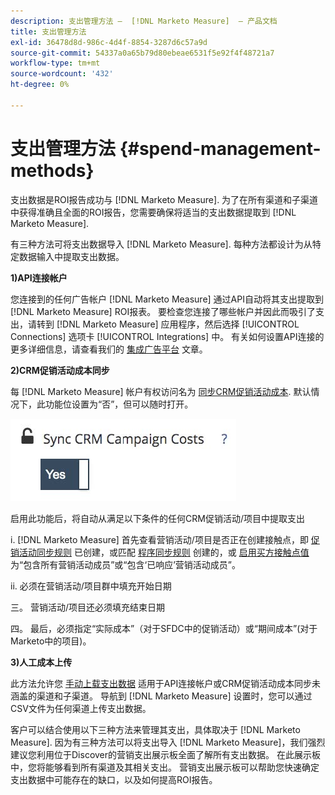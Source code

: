 ```yaml
---
description: 支出管理方法 —  [!DNL Marketo Measure]  — 产品文档
title: 支出管理方法
exl-id: 36478d8d-986c-4d4f-8854-3287d6c57a9d
source-git-commit: 54337a0a65b79d80ebeae6531f5e92f4f48721a7
workflow-type: tm+mt
source-wordcount: '432'
ht-degree: 0%

---
```


# 支出管理方法 {#spend-management-methods}

支出数据是ROI报告成功与 [!DNL Marketo Measure]. 为了在所有渠道和子渠道中获得准确且全面的ROI报告，您需要确保将适当的支出数据提取到 [!DNL Marketo Measure].

有三种方法可将支出数据导入 [!DNL Marketo Measure]. 每种方法都设计为从特定数据输入中提取支出数据。

**1)API连接帐户**

您连接到的任何广告帐户 [!DNL Marketo Measure] 通过API自动将其支出提取到 [!DNL Marketo Measure] ROI报表。 要检查您连接了哪些帐户并因此而吸引了支出，请转到 [!DNL Marketo Measure] 应用程序，然后选择 [!UICONTROL Connections] 选项卡 [!UICONTROL Integrations] 中。 有关如何设置API连接的更多详细信息，请查看我们的 [集成广告平台](/help/api-connections/utilizing-marketo-measures-api-connections/integrated-ad-platforms.md#how-to-connect-ad-platforms) 文章。

**2)CRM促销活动成本同步**

每 [!DNL Marketo Measure] 帐户有权访问名为 [同步CRM促销活动成本](/help/marketing-spend/spend-management/crm-campaign-costs.md#availability). 默认情况下，此功能位设置为“否”，但可以随时打开。

![](assets/spend-management-methods-1.png)

启用此功能后，将自动从满足以下条件的任何CRM促销活动/项目中提取支出

i. [!DNL Marketo Measure] 首先查看营销活动/项目是否正在创建接触点，即 [促销活动同步规则](/help/channel-tracking-and-setup/offline-channels/custom-campaign-sync.md) 已创建，或匹配 [程序同步规则](/help/marketo-measure-and-marketo/marketo-measure-integrations-with-marketo/marketo-engage-programs-integration.md) 创建的，或 [启用买方接触点值](/help/channel-tracking-and-setup/offline-channels/syncing-offline-campaigns.md#how-to-create-a-campaign-and-sync-buyer-touchpoints) 为“包含所有营销活动成员”或“包含‘已响应’营销活动成员”。

ii. 必须在营销活动/项目群中填充开始日期

三。 营销活动/项目还必须填充结束日期

四。 最后，必须指定“实际成本”（对于SFDC中的促销活动）或“期间成本”(对于Marketo中的项目)。

**3)人工成本上传**

此方法允许您 [手动上载支出数据](/help/marketing-spend/spend-management/marketing-channel-costs.md#uploading-marketing-costs) 适用于API连接帐户或CRM促销活动成本同步未涵盖的渠道和子渠道。 导航到 [!DNL Marketo Measure] 设置时，您可以通过CSV文件为任何渠道上传支出数据。

客户可以结合使用以下三种方法来管理其支出，具体取决于 [!DNL Marketo Measure]. 因为有三种方法可以将支出导入 [!DNL Marketo Measure]，我们强烈建议您利用位于Discover的营销支出展示板全面了解所有支出数据。 在此展示板中，您将能够看到所有渠道及其相关支出。 营销支出展示板可以帮助您快速确定支出数据中可能存在的缺口，以及如何提高ROI报告。
